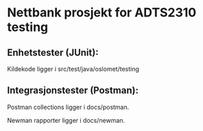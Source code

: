 
# Nettbank prosjekt for ADTS2310 testing

## Enhetstester (JUnit):
Kildekode ligger i src/test/java/oslomet/testing

## Integrasjonstester (Postman):
Postman collections ligger i docs/postman.

Newman rapporter ligger i docs/newman.
